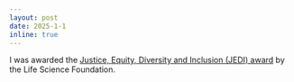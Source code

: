 ```yaml
---
layout: post
date: 2025-1-1
inline: true
---
```


I was awarded the [Justice, Equity, Diversity and Inclusion (JEDI) award](https://lifescienceeditors.org/success-stories/) by the Life Science Foundation.